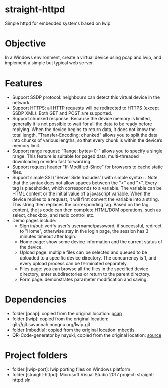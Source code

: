 # straight-httpd

Simple httpd for embedded systems based on lwip

# Objective

In a Windows environment, create a virtual device using pcap and lwip, and implement a simple but typical web server.

# Features

* Support SSDP protocol: neighbours can detect this virtual device in the network.
* Support HTTPS: all HTTP requests will be redirected to HTTPS (except SSDP XML). Both GET and POST are supported.
* Support chunked response: Because the device memory is limited, generally it is not possible to wait for all the data to be ready before replying. When the device begins to return data, it does not know the total length. "Transfer-Encoding: chunked" allows you to split the data into chunks of various lengths, so that every chunk is within the device’s memory limit.
* Support range request: “Range: bytes=0-” allows you to specify a single range. This feature is suitable for paged data, multi-threaded downloading or video fast forwarding.
* Support request header "If-Modified-Since" for browsers to cache static files.
* Support simple SSI (“Server Side Includes”) with simple syntax: <!--#TAG_NAME-->. Note that the syntax does not allow spaces between the "<" and ">". Every tag is placeholder, which corresponds to a variable. The variable can be HTML content or the initial value of a javascript variable. When the device replies to a request, it will first convert the variable into a string. This string then replaces the corresponding tag. Based on the tag content, the js code can then complete HTML/DOM operations, such as select, checkbox, and radio control etc.
* Demo pages include:
  * Sign in/out: verify user's username/password, if successful, redirect to "Home", otherwise stay in the login page, the session has 3 minutes timeout after login.
  * Home page:  show some device information and the current status of the device.
  * Upload page: multiple files can be selected and queued to be uploaded to a specific device directory. The concurrency is 1, and every upload process can be terminated separately.
  * Files page: you can browse all the files in the specified device directory, enter subdirectories or return to the parent directory.
  * Form page: demonstrates parameter modification and saving.

# Dependencies

* folder [pcap]: copied from the original location: [pcap](https://nmap.org/npcap/dist/npcap-sdk-1.04.zip)
* folder [lwip]: copied from the original location: git://git.savannah.nongnu.org/lwip.git
* folder [mbedtls]: copied from the original location: [mbedtls](https://github.com/ARMmbed/mbedtls.git)
* QR-Code-generator by nayuki, copied from the original location: [source](https://github.com/nayuki/QR-Code-generator/tree/a6ef65d237628a03dee3ae1df592df9a3359204d/javascript)

# Project folders

* folder [lwip-port]: lwip porting files on Windows platform
* folder [straight-httpd]: Microsoft Visual Studio 2017 project: straight-httpd.sln
